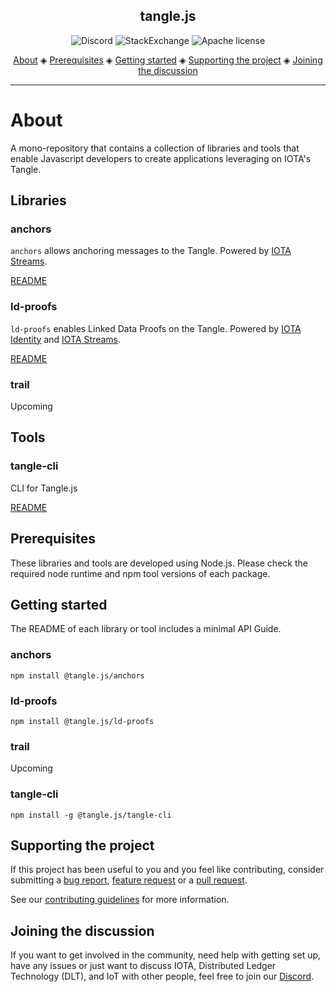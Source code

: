 <h2 align="center">tangle.js</h2>

<p align="center">
  <a href="https://discord.iota.org/" style="text-decoration:none;"><img src="https://img.shields.io/badge/Discord-9cf.svg?logo=discord" alt="Discord"></a>
    <a href="https://iota.stackexchange.com/" style="text-decoration:none;"><img src="https://img.shields.io/badge/StackExchange-9cf.svg?logo=stackexchange" alt="StackExchange"></a>
    <a href="https://github.com/iotaledger/tangle.js/blob/master/LICENSE" style="text-decoration:none;"><img src="https://img.shields.io/github/license/iotaledger/tangle.js.svg" alt="Apache license"></a>
</p>
      
<p align="center">
  <a href="#about">About</a> ◈
  <a href="#prerequisites">Prerequisites</a> ◈
  <a href="#getting-started">Getting started</a> ◈
  <a href="#supporting-the-project">Supporting the project</a> ◈
  <a href="#joining-the-discussion">Joining the discussion</a> 
</p>

---

# About

A mono-repository that contains a collection of libraries and tools that enable Javascript developers to create applications leveraging on IOTA's Tangle. 

## Libraries

### anchors

`anchors` allows anchoring messages to the Tangle. Powered by [IOTA Streams](https://github.com/iotaledger/streams).

[README](./libs/anchors)

### ld-proofs

`ld-proofs` enables Linked Data Proofs on the Tangle. Powered by [IOTA Identity](https://github.com/iotaledger/identity.rs) and [IOTA Streams](https://github.com/iotaledger/streams). 

[README](./libs/ld-proofs)

### trail

Upcoming

## Tools

### tangle-cli

CLI for Tangle.js

[README](./tools/tangle-cli)

## Prerequisites

These libraries and tools are developed using Node.js. Please check the required node runtime and npm tool versions of each package. 

## Getting started

The README of each library or tool includes a minimal API Guide. 

### anchors

```
npm install @tangle.js/anchors
```

### ld-proofs

```
npm install @tangle.js/ld-proofs
```

### trail

Upcoming

### tangle-cli

```
npm install -g @tangle.js/tangle-cli
```

## Supporting the project

If this project has been useful to you and you feel like contributing, consider submitting a [bug report](https://github.com/iotaledger/tangle.js/issues/new), [feature request](https://github.com/iotaledger/tangle.js/issues/new) or a [pull request](https://github.com/iotaledger/tangle.js/pulls/).

See our [contributing guidelines](.github/CONTRIBUTING.md) for more information.

## Joining the discussion

If you want to get involved in the community, need help with getting set up, have any issues or just want to discuss IOTA, Distributed Ledger Technology (DLT), and IoT with other people, feel free to join our [Discord](https://discord.iota.org/).
